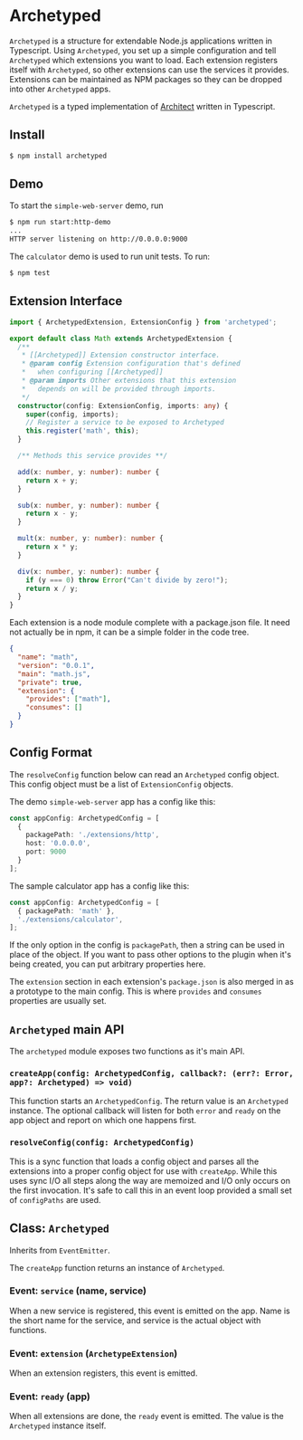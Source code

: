 # Archetyped

`Archetyped` is a structure for extendable Node.js applications written in
Typescript. Using `Archetyped`, you set up a simple configuration and tell
`Archetyped` which extensions you want to load. Each extension registers
itself with `Archetyped`, so other extensions can use the services it
provides. Extensions can be maintained as NPM packages so they can be
dropped into other `Archetyped` apps.

`Archetyped` is a typed implementation of
[Architect](https://github.com/c9/architect) written in Typescript.

## Install

```bash
$ npm install archetyped
```

## Demo

To start the `simple-web-server` demo, run

```bash
$ npm run start:http-demo
...
HTTP server listening on http://0.0.0.0:9000
```

The `calculator` demo is used to run unit tests. To run:

```bash
$ npm test
```

## Extension Interface

```typescript
import { ArchetypedExtension, ExtensionConfig } from 'archetyped';

export default class Math extends ArchetypedExtension {
  /**
   * [[Archetyped]] Extension constructor interface.
   * @param config Extension configuration that's defined
   *   when configuring [[Archetyped]]
   * @param imports Other extensions that this extension
   *   depends on will be provided through imports.
   */
  constructor(config: ExtensionConfig, imports: any) {
    super(config, imports);
    // Register a service to be exposed to Archetyped
    this.register('math', this);
  }

  /** Methods this service provides **/

  add(x: number, y: number): number {
    return x + y;
  }

  sub(x: number, y: number): number {
    return x - y;
  }

  mult(x: number, y: number): number {
    return x * y;
  }

  div(x: number, y: number): number {
    if (y === 0) throw Error("Can't divide by zero!");
    return x / y;
  }
}
```

Each extension is a node module complete with a package.json file. It
need not actually be in npm, it can be a simple folder in the code tree.

```json
{
  "name": "math",
  "version": "0.0.1",
  "main": "math.js",
  "private": true,
  "extension": {
    "provides": ["math"],
    "consumes": []
  }
}
```

## Config Format

The `resolveConfig` function below can read an `Archetyped` config object.
This config object must be a list of `ExtensionConfig` objects.

The demo `simple-web-server` app has a config like this:

```typescript
const appConfig: ArchetypedConfig = [
  {
    packagePath: './extensions/http',
    host: '0.0.0.0',
    port: 9000
  }
];
```

The sample calculator app has a config like this:

```typescript
const appConfig: ArchetypedConfig = [
  { packagePath: 'math' },
  './extensions/calculator',
];
```

If the only option in the config is `packagePath`, then a string can be
used in place of the object. If you want to pass other options to the
plugin when it's being created, you can put arbitrary properties here.

The `extension` section in each extension's `package.json` is also merged
in as a prototype to the main config. This is where `provides` and
`consumes` properties are usually set.

## `Archetyped` main API

The `archetyped` module exposes two functions as it's main API.

### `createApp(config: ArchetypedConfig, callback?: (err?: Error, app?: Archetyped) => void)`

This function starts an `ArchetypedConfig`. The return value is an
`Archetyped` instance. The optional callback will listen for both
`error` and `ready` on the app object and report on which one happens
first.

### `resolveConfig(config: ArchetypedConfig)`

This is a sync function that loads a config object and parses all the extensions
into a proper config object for use with `createApp`. While this uses sync I/O
all steps along the way are memoized and I/O only occurs on the first
invocation. It's safe to call this in an event loop provided a small set of
`configPaths` are used.

## Class: `Archetyped`

Inherits from `EventEmitter`.

The `createApp` function returns an instance of `Archetyped`.

### Event: `service` (name, service)

When a new service is registered, this event is emitted on the app. Name is the
short name for the service, and service is the actual object with functions.

### Event: `extension` (`ArchetypeExtension`)

When an extension registers, this event is emitted.

### Event: `ready` (app)

When all extensions are done, the `ready` event is emitted. The value is the
`Archetyped` instance itself.
